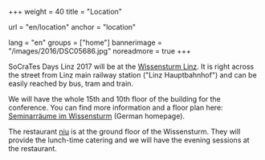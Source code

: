 +++
weight = 40
title = "Location"

url = "en/location"
anchor = "location"

lang = "en"
groups = ["home"]
bannerimage = "/images/2016/DSC05686.jpg"
noreadmore = true
+++

SoCraTes Days Linz 2017 will be at the <a href="http://www.linz.at/wissensturm/">Wissensturm Linz</a>. It is right across the street from Linz main railway station ("Linz Hauptbahnhof") and can be easily reached by bus, tram and train.

We will have the whole 15th and 10th floor of the building for the conference. You can find more information and a floor plan here: <a href="http://www.linz.at/wissensturm/90.asp">Seminarräume im Wissensturm</a> (German homepage).

The restaurant <a href="http://www.niu.at/">niu</a> is at the ground floor of the Wissensturm. They will provide the lunch-time catering and we will have the evening sessions at the restaurant.

<!--more-->